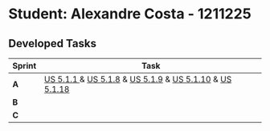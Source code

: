 # Student: Alexandre Costa - 1211225

## Developed Tasks

| Sprint | Task|
|--------|-----|
| **A**  | [US 5.1.1 ](../Sprint1/us5.1.1/readme.md) & [US 5.1.8](../Sprint1/us5.1.8/readme.md) & [US 5.1.9](../Sprint1/us5.1.9/readme.md) & [US 5.1.10](../Sprint1/us5.1.10/readme.md) & [US 5.1.18](../Sprint1/us5.1.18/readme.md)
| **B**  |  |
| **C**  |  |                                                                                                                                                                                                                      |
